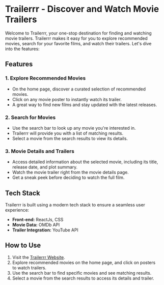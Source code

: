 # Trailerrr - Discover and Watch Movie Trailers

Welcome to Trailerrr, your one-stop destination for finding and watching movie trailers. Trailerrr makes it easy for you to explore recommended movies, search for your favorite films, and watch their trailers. Let's dive into the features:

## Features

### 1. Explore Recommended Movies

- On the home page, discover a curated selection of recommended movies.
- Click on any movie poster to instantly watch its trailer.
- A great way to find new films and stay updated with the latest releases.

### 2. Search for Movies

- Use the search bar to look up any movie you're interested in.
- Trailerrr will provide you with a list of matching results.
- Select a movie from the search results to view its details.

### 3. Movie Details and Trailers

- Access detailed information about the selected movie, including its title, release date, and plot summary.
- Watch the movie trailer right from the movie details page.
- Get a sneak peek before deciding to watch the full film.

## Tech Stack

Trailerrr is built using a modern tech stack to ensure a seamless user experience:

- **Front-end:** ReactJs, CSS
- **Movie Data:** OMDb API
- **Trailer Integration:** YouTube API

## How to Use

1. Visit the [Trailerrr Website](https://randdevs.github.io/Trailerrr/).
2. Explore recommended movies on the home page, and click on posters to watch trailers.
3. Use the search bar to find specific movies and see matching results.
4. Select a movie from the search results to access its details and trailer.

